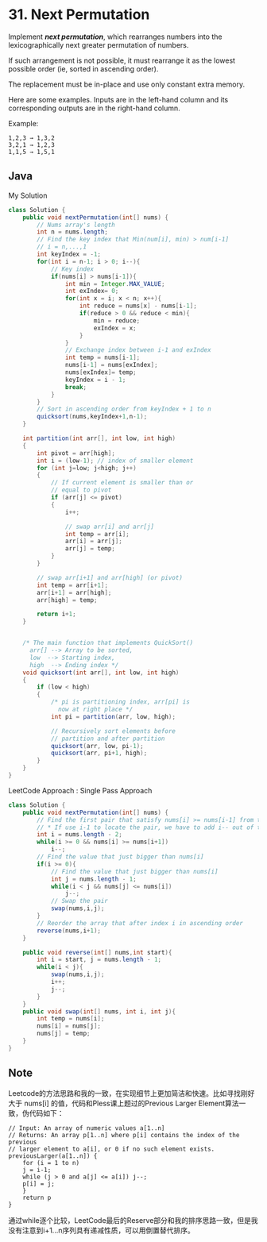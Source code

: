 # 31. Next Permutation

Implement ***next permutation***, which rearranges numbers into the lexicographically next greater permutation of numbers.

If such arrangement is not possible, it must rearrange it as the lowest possible order (ie, sorted in ascending order).

The replacement must be in-place and use only constant extra memory.

Here are some examples. Inputs are in the left-hand column and its corresponding outputs are in the right-hand column.

Example:

```
1,2,3 → 1,3,2
3,2,1 → 1,2,3
1,1,5 → 1,5,1
```




## Java

My Solution

``` java
class Solution {
    public void nextPermutation(int[] nums) {
        // Nums array's length
        int n = nums.length;
        // Find the key index that Min(num[i], min) > num[i-1]
        // i = n,...,1
        int keyIndex = -1;
        for(int i = n-1; i > 0; i--){
            // Key index
            if(nums[i] > nums[i-1]){
                int min = Integer.MAX_VALUE;
                int exIndex= 0;
                for(int x = i; x < n; x++){
                    int reduce = nums[x] - nums[i-1];
                    if(reduce > 0 && reduce < min){
                        min = reduce;
                        exIndex = x;
                    }
                }
                // Exchange index between i-1 and exIndex
                int temp = nums[i-1];
                nums[i-1] = nums[exIndex];
                nums[exIndex]= temp;
                keyIndex = i - 1;
                break;
            }
        }
        // Sort in ascending order from keyIndex + 1 to n
        quicksort(nums,keyIndex+1,n-1);
    }

    int partition(int arr[], int low, int high)
    {
        int pivot = arr[high];
        int i = (low-1); // index of smaller element
        for (int j=low; j<high; j++)
        {
            // If current element is smaller than or
            // equal to pivot
            if (arr[j] <= pivot)
            {
                i++;

                // swap arr[i] and arr[j]
                int temp = arr[i];
                arr[i] = arr[j];
                arr[j] = temp;
            }
        }

        // swap arr[i+1] and arr[high] (or pivot)
        int temp = arr[i+1];
        arr[i+1] = arr[high];
        arr[high] = temp;

        return i+1;
    }


    /* The main function that implements QuickSort()
      arr[] --> Array to be sorted,
      low  --> Starting index,
      high  --> Ending index */
    void quicksort(int arr[], int low, int high)
    {
        if (low < high)
        {
            /* pi is partitioning index, arr[pi] is
              now at right place */
            int pi = partition(arr, low, high);

            // Recursively sort elements before
            // partition and after partition
            quicksort(arr, low, pi-1);
            quicksort(arr, pi+1, high);
        }
    }
}
```

LeetCode Approach : Single Pass Approach

```java
class Solution {
    public void nextPermutation(int[] nums) {
        // Find the first pair that satisfy nums[i] >= nums[i-1] from the right
        // * If use i-1 to locate the pair, we have to add i-- out of the loop, so we use i to locate the pair
        int i = nums.length - 2;
        while(i >= 0 && nums[i] >= nums[i+1])
            i--;
        // Find the value that just bigger than nums[i]
        if(i >= 0){
            // Find the value that just bigger than nums[i]
            int j = nums.length - 1;
            while(i < j && nums[j] <= nums[i])
                j--;
            // Swap the pair
            swap(nums,i,j);
        }
        // Reorder the array that after index i in ascending order
        reverse(nums,i+1);
    }

    public void reverse(int[] nums,int start){
        int i = start, j = nums.length - 1;
        while(i < j){
            swap(nums,i,j);
            i++;
            j--;
        }
    }
    public void swap(int[] nums, int i, int j){
        int temp = nums[i];
        nums[i] = nums[j];
        nums[j] = temp;
    }
}
```
## Note

Leetcode的方法思路和我的一致，在实现细节上更加简洁和快速。比如寻找刚好大于 nums[i] 的值，代码和Pless课上题过的Previous Larger Element算法一致，伪代码如下：
```
// Input: An array of numeric values a[1..n]
// Returns: An array p[1..n] where p[i] contains the index of the previous
// larger element to a[i], or 0 if no such element exists.
previousLarger(a[1..n]) {
	for (i = 1 to n)
	j = i-1;
	while (j > 0 and a[j] <= a[i]) j--;
	p[i] = j;
	}
	return p
}
```
通过while逐个比较，LeetCode最后的Reserve部分和我的排序思路一致，但是我没有注意到i+1...n序列具有递减性质，可以用倒置替代排序。

